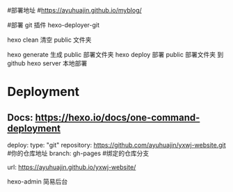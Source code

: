 #部署地址 #https://ayuhuajin.github.io/myblog/

#部署 git 插件
hexo-deployer-git

hexo clean 清空 public 文件夹

hexo generate 生成 public 部署文件夹
hexo deploy 部署 public 部署文件夹 到 github
hexo server 本地部署

# Deployment

## Docs: https://hexo.io/docs/one-command-deployment

deploy:
type: "git"
repository: https://github.com/ayuhuajin/yxwj-website.git #你的仓库地址
branch: gh-pages #绑定的仓库分支

url: https://ayuhuajin.github.io/yxwj-website/

hexo-admin 简易后台
